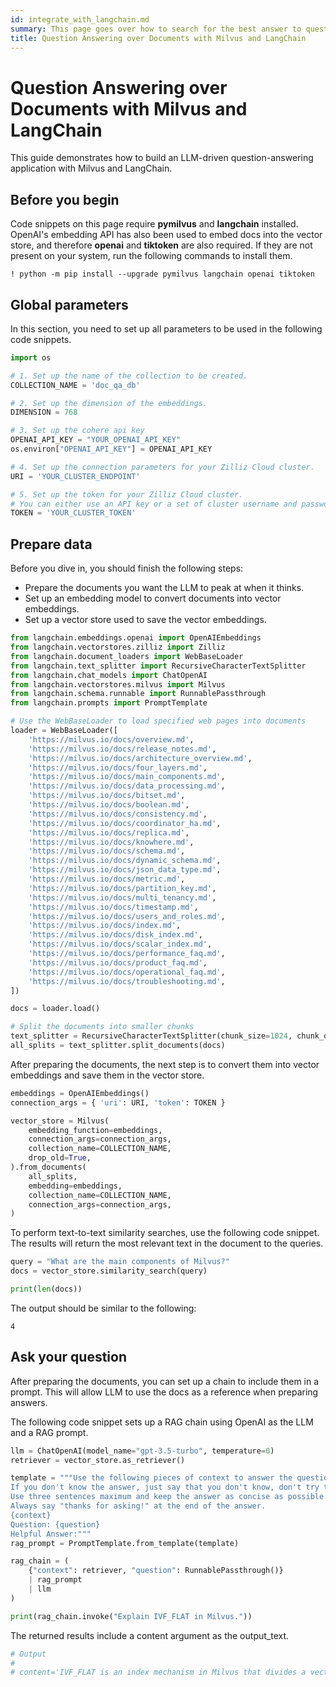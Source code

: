 ```yaml
---
id: integrate_with_langchain.md
summary: This page goes over how to search for the best answer to questions using Milvus as the Vector Database and LangChain as the embedding system.
title: Question Answering over Documents with Milvus and LangChain
---
```


# Question Answering over Documents with Milvus and LangChain

This guide demonstrates how to build an LLM-driven question-answering application with Milvus and LangChain.

## Before you begin

Code snippets on this page require **pymilvus** and **langchain** installed. OpenAI's embedding API has also been used to embed docs into the vector store, and therefore **openai** and **tiktoken** are also required. If they are not present on your system, run the following commands to install them.

```shell
! python -m pip install --upgrade pymilvus langchain openai tiktoken
```

## Global parameters

In this section, you need to set up all parameters to be used in the following code snippets.

```python
import os

# 1. Set up the name of the collection to be created.
COLLECTION_NAME = 'doc_qa_db'

# 2. Set up the dimension of the embeddings.
DIMENSION = 768

# 3. Set up the cohere api key
OPENAI_API_KEY = "YOUR_OPENAI_API_KEY"
os.environ["OPENAI_API_KEY"] = OPENAI_API_KEY

# 4. Set up the connection parameters for your Zilliz Cloud cluster.
URI = 'YOUR_CLUSTER_ENDPOINT'

# 5. Set up the token for your Zilliz Cloud cluster.
# You can either use an API key or a set of cluster username and password joined by a colon.
TOKEN = 'YOUR_CLUSTER_TOKEN'
```

## Prepare data

Before you dive in, you should finish the following steps:

- Prepare the documents you want the LLM to peak at when it thinks.
- Set up an embedding model to convert documents into vector embeddings.
- Set up a vector store used to save the vector embeddings.

```python
from langchain.embeddings.openai import OpenAIEmbeddings
from langchain.vectorstores.zilliz import Zilliz
from langchain.document_loaders import WebBaseLoader
from langchain.text_splitter import RecursiveCharacterTextSplitter
from langchain.chat_models import ChatOpenAI
from langchain.vectorstores.milvus import Milvus
from langchain.schema.runnable import RunnablePassthrough
from langchain.prompts import PromptTemplate

# Use the WebBaseLoader to load specified web pages into documents
loader = WebBaseLoader([
    'https://milvus.io/docs/overview.md',
    'https://milvus.io/docs/release_notes.md',
    'https://milvus.io/docs/architecture_overview.md',
    'https://milvus.io/docs/four_layers.md',
    'https://milvus.io/docs/main_components.md',
    'https://milvus.io/docs/data_processing.md',
    'https://milvus.io/docs/bitset.md',
    'https://milvus.io/docs/boolean.md',
    'https://milvus.io/docs/consistency.md',
    'https://milvus.io/docs/coordinator_ha.md',
    'https://milvus.io/docs/replica.md',
    'https://milvus.io/docs/knowhere.md',
    'https://milvus.io/docs/schema.md',
    'https://milvus.io/docs/dynamic_schema.md',
    'https://milvus.io/docs/json_data_type.md',
    'https://milvus.io/docs/metric.md',
    'https://milvus.io/docs/partition_key.md',
    'https://milvus.io/docs/multi_tenancy.md',
    'https://milvus.io/docs/timestamp.md',
    'https://milvus.io/docs/users_and_roles.md',
    'https://milvus.io/docs/index.md',
    'https://milvus.io/docs/disk_index.md',
    'https://milvus.io/docs/scalar_index.md',
    'https://milvus.io/docs/performance_faq.md',
    'https://milvus.io/docs/product_faq.md',
    'https://milvus.io/docs/operational_faq.md',
    'https://milvus.io/docs/troubleshooting.md',
])

docs = loader.load()

# Split the documents into smaller chunks
text_splitter = RecursiveCharacterTextSplitter(chunk_size=1024, chunk_overlap=0)
all_splits = text_splitter.split_documents(docs)
```

After preparing the documents, the next step is to convert them into vector embeddings and save them in the vector store.

```python
embeddings = OpenAIEmbeddings()
connection_args = { 'uri': URI, 'token': TOKEN }

vector_store = Milvus(
    embedding_function=embeddings,
    connection_args=connection_args,
    collection_name=COLLECTION_NAME,
    drop_old=True,
).from_documents(
    all_splits,
    embedding=embeddings,
    collection_name=COLLECTION_NAME,
    connection_args=connection_args,
)
```

To perform text-to-text similarity searches, use the following code snippet. The results will return the most relevant text in the document to the queries.

```python
query = "What are the main components of Milvus?"
docs = vector_store.similarity_search(query)

print(len(docs))
```

The output should be similar to the following:

```shell
4
```

## Ask your question

After preparing the documents, you can set up a chain to include them in a prompt. This will allow LLM to use the docs as a reference when preparing answers.

The following code snippet sets up a RAG chain using OpenAI as the LLM and a RAG prompt.

```python
llm = ChatOpenAI(model_name="gpt-3.5-turbo", temperature=0) 
retriever = vector_store.as_retriever()

template = """Use the following pieces of context to answer the question at the end. 
If you don't know the answer, just say that you don't know, don't try to make up an answer. 
Use three sentences maximum and keep the answer as concise as possible. 
Always say "thanks for asking!" at the end of the answer. 
{context}
Question: {question}
Helpful Answer:"""
rag_prompt = PromptTemplate.from_template(template)

rag_chain = (
    {"context": retriever, "question": RunnablePassthrough()}
    | rag_prompt
    | llm
)

print(rag_chain.invoke("Explain IVF_FLAT in Milvus."))
```

The returned results include a content argument as the output_text.

```python
# Output
#
# content='IVF_FLAT is an index mechanism in Milvus that divides a vector space into clusters. It compares the distances between a target vector and the centers of all clusters to find the nearest clusters. Then, it compares the distances between the target vector and the vectors in the selected clusters to find the nearest vectors. IVF_FLAT demonstrates performance advantages when the number of vectors exceeds the value of nlist. Thanks for asking!'
```
